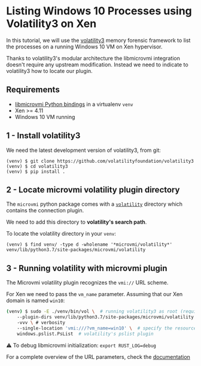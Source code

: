# Listing Windows 10 Processes using Volatility3 on Xen

In this tutorial, we will use the [volatility3](https://github.com/volatilityfoundation/volatility3) memory forensic framework to list the processes
on a running Windows 10 VM on Xen hypervisor.

Thanks to volatility3's modular architecture the libmicrovmi integration doesn't require any upstream modification.
Instead we need to indicate to volatility3 how to locate our plugin.

## Requirements

- [libmicrovmi Python bindings](./installation.md) in a virtualenv `venv`
- Xen >= 4.11
- Windows 10 VM running

## 1 - Install volatility3

We need the latest development version of volatility3, from git:

~~~
(venv) $ git clone https://github.com/volatilityfoundation/volatility3
(venv) $ cd volatility3
(venv) $ pip install .
~~~

## 2 - Locate microvmi volatility plugin directory

The `microvmi` python package comes with a [`volatility`](https://github.com/Wenzel/libmicrovmi/tree/master/python/microvmi/volatility) directory which contains the connection plugin.

We need to add this directory to **volatility's search path**.

To locate the volatility directory in your `venv`:

~~~
(venv) $ find venv/ -type d -wholename '*microvmi/volatility*'
venv/lib/python3.7/site-packages/microvmi/volatility
~~~

## 3 - Running volatility with microvmi plugin

The Microvmi volatility plugin recognizes the `vmi://` URL scheme.

For Xen we need to pass the `vm_name` parameter.
Assuming that our Xen domain is named `win10`:

~~~bash
(venv) $ sudo -E ./venv/bin/vol \  # running volatility3 as root (required by the Xen driver)
    --plugin-dirs venv/lib/python3.7/site-packages/microvmi/volatility \  # path to the microvmi connection plugin
    -vvv \ # verbosity
    --single-location 'vmi:///?vm_name=win10' \  # specify the resource location
    windows.pslist.PsList  # volatility's pslist plugin
~~~

⚠️ To debug libmicrovmi initialization: `export RUST_LOG=debug`

For a complete overview of the URL parameters, check the [documentation](./../reference/integration/volatility3.md)
